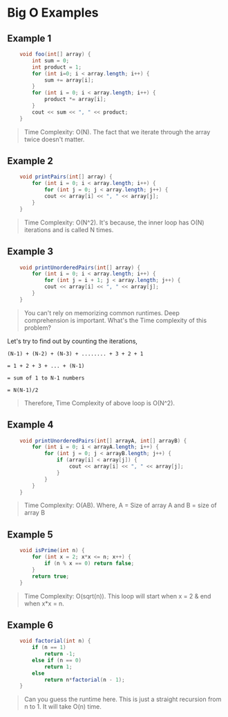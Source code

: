 # Big O Examples

## Example 1

```java
    void foo(int[] array) {
        int sum = 0;
        int product = 1;
        for (int i=0; i < array.length; i++) {
            sum += array[i];
        }
        for (int i = 0; i < array.length; i++) {
            product *= array[i];
        }
        cout << sum << ", " << product;
    }
```

> Time Complexity: O(N). The fact that we iterate through the array twice doesn't matter.

## Example 2

```java
    void printPairs(int[] array) {
        for (int i = 0; i < array.length; i++) {
            for (int j = 0; j < array.length; j++) {
            cout << array[i] << ", " << array[j];
        }
    }
```

> Time Complexity: O(N^2). It's because, the inner loop has O(N) iterations and is called N times.

## Example 3

```java
    void printUnorderedPairs(int[] array) {
        for (int i = 0; i < array.length; i++) {
            for (int j = i + 1; j < array.length; j++) {
            cout << array[i] << ", " << array[j];
        }
    }
```

> You can't rely on memorizing common runtimes. Deep comprehension is important. What's the Time complexity of this problem?

Let's try to find out by counting the iterations,

`(N-1) + (N-2) + (N-3) + ........ + 3 + 2 + 1`

`= 1 + 2 + 3 + ... + (N-1)`

`= sum of 1 to N-1 numbers`

`= N(N-1)/2`

> Therefore, Time Complexity of above loop is O(N^2).

## Example 4

```java
    void printUnorderedPairs(int[] arrayA, int[] arrayB) {
        for (int i = 0; i < arrayA.length; i++) {
            for (int j = 0; j < arrayB.length; j++) {
                if (array[i] < array[j]) {
                    cout << array[i] << ", " << array[j];
                }
            }
        }
    }
```

> Time Complexity: O(AB). Where, A = Size of array A and B = size of array B

## Example 5

```java
    void isPrime(int n) {
        for (int x = 2; x*x <= n; x++) {
            if (n % x == 0) return false;
        }
        return true;
    }
```

> Time Complexity: O(sqrt(n)). This loop will start when x = 2 & end when  x*x = n.

## Example 6

```java
    void factorial(int n) {
        if (n == 1) 
            return -1;
        else if (n == 0) 
            return 1;
        else 
            return n*factorial(n - 1);
    }
```

> Can you guess the runtime here. This is just a straight recursion from n to 1. It will take O(n) time.
